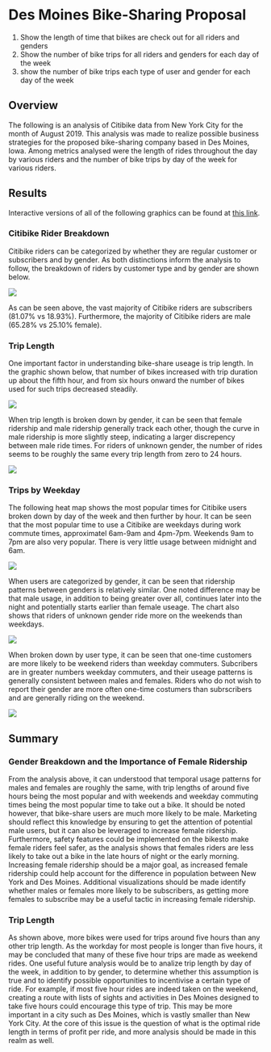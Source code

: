 # Des Moines Bike-Sharing Proposal

1. Show the length of time that biikes are check out for all riders and genders
2. Show the number of bike trips for all riders and genders for each day of the week
3. show the number of bike trips each type of user and gender for each day of the week

## Overview

The following is an analysis of Citibike data from New York City for the month of August 2019. This analysis was made to realize possible business strategies for the proposed bike-sharing company based in Des Moines, Iowa. Among metrics analysed were the length of rides throughout the day by various riders and the number of bike trips by day of the week for various riders. 

## Results 

Interactive versions of all of the following graphics can be found at [this link](https://public.tableau.com/shared/NCH6J47C7?:display_count=y&:origin=viz_share_link).

### Citibike Rider Breakdown

Citibike riders can be categorized by whether they are regular customer or subscribers and by gender. As both distinctions inform the analysis to follow, the breakdown of riders by customer type and by gender are shown below. 

![](images/customers.png)

As can be seen above, the vast majority of Citibike riders are subscribers (81.07% vs 18.93%). Furthermore, the majority of Citibike riders are male (65.28% vs 25.10% female).

### Trip Length 

One important factor in understanding bike-share useage is trip length. In the graphic shown below, that number of bikes increased with trip duration up about the fifth hour, and from six hours onward the number of bikes used for such trips decreased steadily.

![](images/triplength.png)

When trip length is broken down by gender, it can be seen that female ridership and male ridership generally track each other, though the curve in male ridership is more slightly steep, indicating a larger discrepency between male ride times. For riders of unknown gender, the number of rides seems to be roughly the same every trip length from zero to 24 hours. 

![](images/triplength_gender.png)

### Trips by Weekday 

The following heat map shows the most popular times for Citibike users broken down by day of the week and then further by hour. It can be seen that the most popular time to use a Citibike are weekdays during work commute times, approximatel 6am-9am and 4pm-7pm. Weekends 9am to 7pm are also very popular. There is very little usage between midnight and 6am. 

![](images/trips_weekday.png)

When users are categorized by gender, it can be seen that ridership patterns between genders is relatively similar. One noted difference may be that male usage, in addition to being greater over all, continues later into the night and potentially starts earlier than female useage. The chart also shows that riders of unknown gender ride more on the weekends than weekdays. 

![](images/trips_gender.png)

When broken down by user type, it can be seen that one-time customers are more likely to be weekend riders than weekday commuters. Subcribers are in greater numbers weekday commuters, and their useage patterns is generally consistent between males and females. Riders who do not wish to report their gender are more often one-time costumers than subrscribers and are generally riding on the weekend. 

![](images/trip_day_gender.png)

## Summary

### Gender Breakdown and the Importance of Female Ridership 

From the analysis above, it can understood that temporal usage patterns for males and females are roughly the same, with trip lengths of around five hours being the most popular and with weekends and weekday commuting times being the most popular time to take out a bike. It should be noted however, that bike-share users are much more likely to be male. Marketing should reflect this knowledge by ensuring to get the attention of potential male users, but it can also be leveraged to increase female ridership. Furthermore, safety features could be implemented on the bikesto make female riders feel safer, as the analysis shows that females riders are less likely to take out a bike in the late hours of night or the early morning. Increasing female ridership should be a major goal, as increased female ridership could help account for the difference in population between New York and Des Moines. Additional visualizations should be made identify whether males or females more likely to be subscribers, as getting more females to subscribe may be a useful tactic in increasing female ridership. 

### Trip Length

As shown above, more bikes were used for trips around five hours than any other trip length. As the workday for most people is longer than five hours, it may be concluded that many of these five hour trips are made as weekend rides. One useful future analysis would be to analize trip length by day of the week, in addition to by gender, to determine whether this assumption is true and to identify possible opportunities to incentivise a certain type of ride. For example, if most five hour rides are indeed taken on the weekend, creating a route with lists of sights and activities in Des Moines designed to take five hours could encourage this type of trip. This may be more important in a city such as Des Moines, which is vastly smaller than New York City. At the core of this issue is the question of what is the optimal ride length in terms of profit per ride, and more analysis should be made in this realm as well.  

